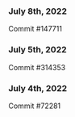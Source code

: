 ### July 8th, 2022

Commit #147711

### July 5th, 2022

Commit #314353


### July 4th, 2022

Commit #72281
